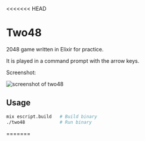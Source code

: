 <<<<<<< HEAD
# Two48

2048 game written in Elixir for practice.

It is played in a command prompt with the arrow keys.

Screenshot:

![screenshot of two48](https://s3-eu-west-1.amazonaws.com/images.lasseebert.dk/two48/two48.png)


## Usage

```bash
mix escript.build   # Build binary
./two48             # Run binary
```
=======
